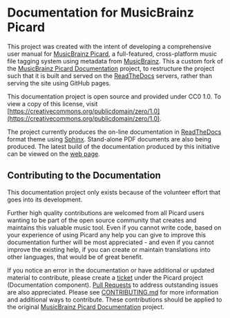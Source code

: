 # Documentation for MusicBrainz Picard

This project was created with the intent of developing a comprehensive user manual for [MusicBrainz Picard](https://picard.musicbrainz.org), a full-featured, cross-platform music file tagging system using metadata from [MusicBrainz](https://musicbrainz.org).  This a custom fork of the [MusicBrainz Picard Documentation](https://github.com/metabrainz/picard-docs) project, to restructure the project such that it is built and served on the [ReadTheDocs](https://readthedocs.org) servers, rather than serving the site using GitHub pages.

This documentation project is open source and provided under CC0 1.0. To view a copy of this license, visit [https://creativecommons.org/publicdomain/zero/1.0](https://creativecommons.org/publicdomain/zero/1.0).

The project currently produces the on-line documentation in [ReadTheDocs](https://readthedocs.org) format theme using [Sphinx](https://www.sphinx-doc.org/). Stand-alone PDF documents are also being produced. The latest build of the documentation produced by this initiative can be viewed on the [web page](https://rds-picard-docs-restructure.readthedocs.io).

## Contributing to the Documentation

This documentation project only exists because of the volunteer effort that goes into its development.

Further high quality contributions are welcomed from all Picard users wanting to be part of the open source community that creates and maintains this valuable music tool. Even if you cannot write code, based on your experience of using Picard any help you can give to improve this documentation further will be most appreciated - and even if you cannot improve the existing help, if you can create or maintain translations into other languages, that would be of great benefit.

If you notice an error in the documentation or have additional or updated material to contribute, please create a [ticket](https://tickets.metabrainz.org/issues/?jql=project%20%3D%20PICARD%20AND%20component%20%3D%20Documentation%20AND%20status%20not%20in%20(Cancelled%2C%20Closed)%20ORDER%20BY%20status%20ASC%2C%20resolution%20DESC) under the Picard project (Documentation component). [Pull Requests](https://github.com/metabrainz/picard-docs/pulls) to address outstanding issues are also appreciated. Please see [CONTRIBUTING.md](https://github.com/metabrainz/picard-docs/blob/master/.github/CONTRIBUTING.md) for more information and additional ways to contribute. These contributions should be applied to the original [MusicBrainz Picard Documentation](https://github.com/metabrainz/picard-docs) project.
